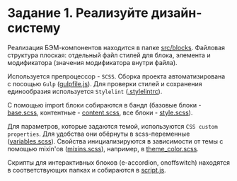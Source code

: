 # Задание 1. Реализуйте дизайн-систему

Реализация БЭМ-компонентов находится в папке [src/blocks](src/blocks). Файловая структура плоская: отдельный файл стилей для блока, элемента и модификатора (значения модификатора внутри файла).

Используется препроцессор - `SCSS`. Сборка проекта автоматизирована с посощью `Gulp` ([gulpfile.js](gulpfile.js)). Для проверки стилей и сохранения единообразия используется `Stylelint` ([.stylelintrc](.stylelintrc)).

С помощью import блоки собираются в бандл (базовые блоки - [base.scss](src/blocks/base/base.scss), контентные - [content.scss](src/blocks/content/content.scss), все блоки - [style.scss](src/style.scss)).

Для параметров, которые задаются темой, используются `CSS custom properties`. Для удобства они обёрнуты в scss-переменные ([variables.scss](src/blocks/variables.scss)). Свойства инициализируются в зависимости от темы с помощью mixin'ов ([mixins.scss](src/blocks/base/mixins.scss)), например, в [theme_color.scss](src/blocks/base/theme/theme_color.scss).

Скрипты для интерактивных блоков (e-accordion, onoffswitch) находятся в соответствующих папках и собираются в [script.js](src/script.js).
